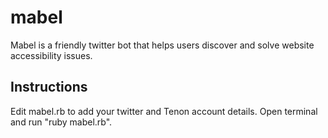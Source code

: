 # mabel
Mabel is a friendly twitter bot that helps users discover and solve website accessibility issues.

## Instructions
Edit mabel.rb to add your twitter and Tenon account details.
Open terminal and run "ruby mabel.rb".
